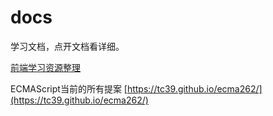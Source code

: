 # docs
学习文档，点开文档看详细。

[前端学习资源整理](index.md)

ECMAScript当前的所有提案 [https://tc39.github.io/ecma262/](https://tc39.github.io/ecma262/)
